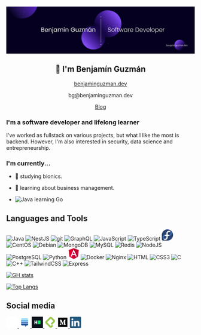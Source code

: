 <p align="center">
<img width="1200" src="src/assets/banner.webp" align="center" alt="Benjamín Guzmán">
</p>
<h2 align="center">👋 I'm Benjamín Guzmán</h2>
<p align="center"><a href="https://benjaminguzman.dev">benjaminguzman.dev</a></p>
<p align="center">bg@benjaminguzman.dev</p>
<p align="center"><a href="https://medium.com/@GuzmanBenjamin">Blog</a></p>

### I'm a software developer and lifelong learner

I've worked as fullstack on various projects, but what I like the most is backend. 
However, I'm also interested in security, data science and entrepreneurship.

### I'm currently...

[//]: # (- 👊 working at [KOBD]&#40;https://github.com/KO-Boxing-Data&#41;. [Mau Montaño]&#40;https://github.com/MauSwoosh&#41; and I are the founders.)
- 🦾 studying bionics.

- 💼 learning about business management.

- <img src="https://cdn.jsdelivr.net/gh/devicons/devicon/icons/go/go-original.svg" alt="Java" width="20" height="20"/> learning Go

## Languages and Tools

<p align="left">
<img src="https://cdn.jsdelivr.net/gh/devicons/devicon/icons/java/java-original.svg" alt="Java" width="30" height="30"/> 
<img src="https://cdn.jsdelivr.net/gh/devicons/devicon/icons/nestjs/nestjs-plain.svg" alt="NestJS" width="30" height="30"/>
<img src="https://cdn.jsdelivr.net/gh/devicons/devicon/icons/git/git-original.svg" alt="git" width="30" height="30"/> 
<img src="https://cdn.jsdelivr.net/gh/devicons/devicon/icons/graphql/graphql-plain.svg" alt="GraphQL" width="30" height="30"/> 
<img src="https://cdn.jsdelivr.net/gh/devicons/devicon/icons/javascript/javascript-original.svg" alt="JavaScript" width="30" height="30"/>
<img src="https://cdn.jsdelivr.net/gh/devicons/devicon/icons/typescript/typescript-original.svg" alt="TypeScript" width="30" height="30"/>
<img src="src/assets/img/tech/fedora.webp" alt="Fedora" width="30" height="30"/>
<img src="https://cdn.jsdelivr.net/gh/devicons/devicon/icons/centos/centos-original.svg" alt="CentOS" width="30" height="30"/>
<img src="https://cdn.jsdelivr.net/gh/devicons/devicon/icons/debian/debian-original.svg" alt="Debian" width="30" height="30"/>
<img src="https://cdn.jsdelivr.net/gh/devicons/devicon/icons/mongodb/mongodb-original.svg" alt="MongoDB" width="30" height="30"/>
<img src="https://cdn.jsdelivr.net/gh/devicons/devicon/icons/mysql/mysql-original.svg" alt="MySQL" width="30" height="30"/>
<img src="https://cdn.jsdelivr.net/gh/devicons/devicon/icons/redis/redis-original.svg" alt="Redis" width="30" height="30"/>
<img src="https://cdn.jsdelivr.net/gh/devicons/devicon/icons/nodejs/nodejs-original.svg" alt="NodeJS" width="30" height="30"/> 
<img src="https://cdn.jsdelivr.net/gh/devicons/devicon/icons/postgresql/postgresql-original.svg" alt="PostgreSQL" width="30" height="30"/> 
<img src="https://cdn.jsdelivr.net/gh/devicons/devicon/icons/python/python-original.svg" alt="Python" width="30" height="30"/>
<img src="src/assets/img/tech/angular.webp" alt="Angular" width="30" height="30"/>
<img src="https://cdn.jsdelivr.net/gh/devicons/devicon/icons/docker/docker-original.svg" alt="Docker" width="30" height="30"/>
<img src="https://cdn.jsdelivr.net/gh/devicons/devicon/icons/nginx/nginx-original.svg" alt="Nginx" width="30" height="30"/>
<img src="https://cdn.jsdelivr.net/gh/devicons/devicon/icons/html5/html5-original.svg" alt="HTML" width="30" height="30"/>
<img src="https://cdn.jsdelivr.net/gh/devicons/devicon/icons/css3/css3-original.svg" alt="CSS3" width="30" height="30"/>
<img src="https://cdn.jsdelivr.net/gh/devicons/devicon/icons/c/c-original.svg" alt="C" width="30" height="30"/>
<img src="https://cdn.jsdelivr.net/gh/devicons/devicon/icons/cplusplus/cplusplus-original.svg" alt="C++" width="30" height="30"/>
<img src="https://cdn.jsdelivr.net/gh/devicons/devicon/icons/tailwindcss/tailwindcss-plain.svg" alt="TailwindCSS" width="30" height="30"/>
<img src="https://cdn.jsdelivr.net/gh/devicons/devicon/icons/express/express-original-wordmark.svg" alt="Express" width="30" height="30"/>
</p>
<!-- <img src="https://cdn.jsdelivr.net/gh/devicons/devicon/icons/linux/linux-original.svg" alt="GNU/Linux" width="40" height="40"/>) -->


[![GH stats](https://github-readme-stats.vercel.app/api?username=BenjaminGuzman&show_icons=true&theme=nightowl&hide_border=true&bg_color=30%2C000000%2C362060)](https://github.com/BenjaminGuzman)

[![Top Langs](https://github-readme-stats.vercel.app/api/top-langs/?username=BenjaminGuzman&layout=compact&theme=nightowl&hide_border=true&bg_color=30%2C000000%2C362060&langs_count=6&hide=Jupyter%20Notebook%2Chtml)](https://github.com/BenjaminGuzman)


## Social media

<a href="https://github.com/BenjaminGuzman" target="_blank" rel="noopener">
  <img src="src/assets/img/tech/github-light.webp" alt="GitHub" title="GitHub" width="30">
</a>

<a href="https://stackexchange.com/users/10857896/benjam%c3%adn-guzm%c3%a1n" target="_blank" rel="noopener">
  <img src="src/assets/img/tech/se.svg" alt="Stack Exchange" title="Stack Exchange" width="30">
</a>

<!-- HackerRank -->
<a href="https://www.hackerrank.com/guzmanbenjamin" target="_blank" rel="noopener">
  <img src="src/assets/img/tech/hackerrank.webp" alt="HackerRank" title="HackerRank" width="30">
</a>

<!-- Platzi -->
<a href="https://platzi.com/p/BenjaminGuzman" target="_blank" rel="noopener">
  <img src="src/assets/img/tech/platzi.webp" alt="Platzi" title="Platzi" width="30">
</a>

<!-- Medium -->
<a href="https://medium.com/@GuzmanBenjamin" target="_blank" rel="noopener">
  <img src="src/assets/img/tech/medium.webp" alt="Medium" title="Medium" width="30">
</a>

<!-- LinkedIn -->
<a href="https://www.linkedin.com/in/GuzmanBenjamin" target="_blank" rel="noopener">
  <img src="src/assets/img/tech/linkedin.webp" alt="LinkedIn" title="LinkedIn" width="30">
</a>
